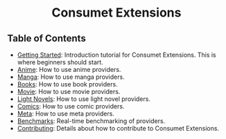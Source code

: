 <h1 align="center">Consumet Extensions</h1>
<h2> Table of Contents </h2>

- [Getting Started](./guides/getting-started.md): Introduction tutorial for Consumet Extensions. This is where beginners should start.
- [Anime](./guides/anime.md): How to use anime providers.
- [Manga](./guides/manga.md): How to use manga providers.
- [Books](./guides/books.md): How to use book providers.
- [Movie](./guides/movies.md): How to use movie providers.
- [Light Novels](./guides/light-novels.md): How to use light novel providers.
- [Comics](./guides/comics.md): How to use comic providers.
- [Meta](./guides/meta.md): How to use meta providers.
- [Benchmarks](https://github.com/consumet/providers-status#readme): Real-time benchmarking of providers.
- [Contributing](./guides/contributing.md): Details about how to contribute to Consumet Extensions.
